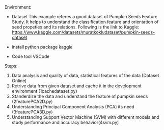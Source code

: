 Environment:
- Dataset
  This example referes a good dataset of Pumpkin Seeds Feature Study. It helps to understand the classification feature and orientation of seed propeties and its        relations. Following is the link to Kaggle:
  https://www.kaggle.com/datasets/muratkokludataset/pumpkin-seeds-dataset
  
- install python package kaggle

- Code tool VSCode

Steps:
1. Data analysis and quality of data, statistical features of the data (Dataset Online)
2. Retrive data from given dataset and cache it in the development environment (1cachedataset.py)
3. Standerdize the data and understand the feature of pumpkin seeds (2featurePCA2D.py)
4. Understanding Principal Component Analysis (PCA) its need (3featurePCA3D.py)
5. Understanding Support Vector Machine (SVM) with different models and study performance and accuracy behavior(4svm.py)
